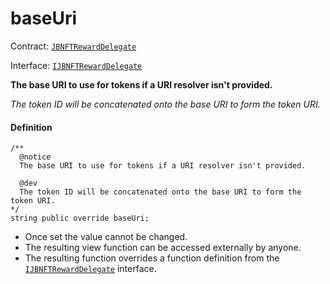 # baseUri

Contract: [`JBNFTRewardDelegate`](/dev/api/v2/contracts/or-delegates/or-abstract/jbnftrewarddelegate/README.md)​‌

Interface: [`IJBNFTRewardDelegate`](/dev/api/v2/interfaces/ijbnftrewarddelegate.md)

**The base URI to use for tokens if a URI resolver isn't provided.**

_The token ID will be concatenated onto the base URI to form the token URI._

#### Definition

```
/**
  @notice
  The base URI to use for tokens if a URI resolver isn't provided. 

  @dev 
  The token ID will be concatenated onto the base URI to form the token URI.
*/
string public override baseUri;
```

* Once set the value cannot be changed.
* The resulting view function can be accessed externally by anyone.
* The resulting function overrides a function definition from the [`IJBNFTRewardDelegate`](/dev/api/v2/interfaces/ijbnftrewarddelegate.md) interface.
